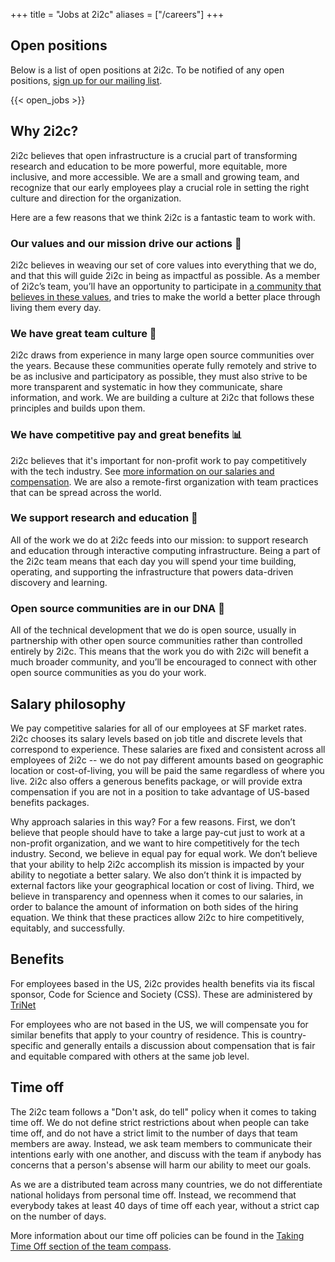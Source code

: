 +++
title = "Jobs at 2i2c"
aliases = ["/careers"]
+++

## Open positions

Below is a list of open positions at 2i2c. To be notified of any open positions, [sign up for our mailing list](/#contact).

{{< open_jobs >}}

## Why 2i2c?

2i2c believes that open infrastructure is a crucial part of transforming research and education to be more powerful, more equitable, more inclusive, and more accessible. We are a small and growing team, and recognize that our early employees play a crucial role in setting the right culture and direction for the organization.

Here are a few reasons that we think 2i2c is a fantastic team to work with.

### Our values and our mission drive our actions 🧭

2i2c believes in weaving our set of core values into everything that we do, and that this will guide 2i2c in being as impactful as possible. As a member of 2i2c’s team, you’ll have an opportunity to participate in [a community that believes in these values](/about), and tries to make the world a better place through living them every day.

### We have great team culture 🙌

2i2c draws from experience in many large open source communities over the years. Because these communities operate fully remotely and strive to be as inclusive and participatory as possible, they must also strive to be more transparent and systematic in how they communicate, share information, and work. We are building a culture at 2i2c that follows these principles and builds upon them.

### We have competitive pay and great benefits 📊

2i2c believes that it's important for non-profit work to pay competitively with the tech industry. See [more information on our salaries and compensation](#salaries-and-benefits). We are also a remote-first organization with team practices that can be spread across the world.

### We support research and education 🔬

All of the work we do at 2i2c feeds into our mission: to support research and education through interactive computing infrastructure. Being a part of the 2i2c team means that each day you will spend your time building, operating, and supporting the infrastructure that powers data-driven discovery and learning.

### Open source communities are in our DNA 🤝

All of the technical development that we do is open source, usually in partnership with other open source communities rather than controlled entirely by 2i2c. This means that the work you do with 2i2c will benefit a much broader community, and you’ll be encouraged to connect with other open source communities as you do your work.

## Salary philosophy

We pay competitive salaries for all of our employees at SF market rates. 2i2c chooses its salary levels based on job title and discrete levels that correspond to experience. These salaries are fixed and consistent across all employees of 2i2c -- we do not pay different amounts based on geographic location or cost-of-living, you will be paid the same regardless of where you live. 2i2c also offers a generous benefits package, or will provide extra compensation if you are not in a position to take advantage of US-based benefits packages.

Why approach salaries in this way? For a few reasons. First, we don’t believe that people should have to take a large pay-cut just to work at a non-profit organization, and we want to hire competitively for the tech industry. Second, we believe in equal pay for equal work. We don’t believe that your ability to help 2i2c accomplish its mission is impacted by your ability to negotiate a better salary. We also don’t think it is impacted by external factors like your geographical location or cost of living. Third, we believe in transparency and openness when it comes to our salaries, in order to balance the amount of information on both sides of the hiring equation. We think that these practices allow 2i2c to hire competitively, equitably, and successfully.

## Benefits

For employees based in the US, 2i2c provides health benefits via its fiscal sponsor, Code for Science and Society (CSS).
These are administered by [TriNet](https://www.trinet.com)

For employees who are not based in the US, we will compensate you for similar benefits that apply to your country of residence. This is country-specific and generally entails a discussion about compensation that is fair and equitable compared with others at the same job level.

## Time off

The 2i2c team follows a "Don't ask, do tell" policy when it comes to taking time off.
We do not define strict restrictions about when people can take time off, and do not have a strict limit to the number of days that team members are away.
Instead, we ask team members to communicate their intentions early with one another, and discuss with the team if anybody has concerns that a person's absense will harm our ability to meet our goals.

As we are a distributed team across many countries, we do not differentiate national holidays from personal time off.
Instead, we recommend that everybody takes at least 40 days of time off each year, without a strict cap on the number of days.

More information about our time off policies can be found in the [Taking Time Off section of the team compass](https://team-compass.2i2c.org/en/latest/hr/time-off.html).
